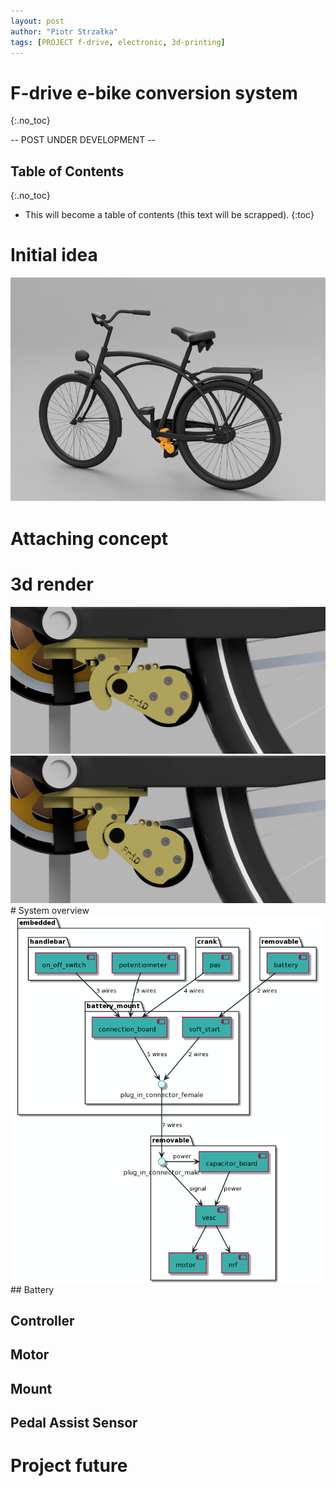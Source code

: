 ```yaml
---
layout: post
author: "Piotr Strzałka"
tags: [PROJECT f-drive, electronic, 3d-printing]
---
```

# F-drive e-bike conversion system
{:.no_toc}


-- POST UNDER DEVELOPMENT -- 
## Table of Contents
{:.no_toc}
* This will become a table of contents (this text will be scrapped).
{:toc}

# Initial idea
<img src="/assets/images/f-drive-whole.png" alt="f-drive-whole" class="center"/>

# Attaching concept

# 3d render
<img src="/assets/images/f-drive-connected.png" alt="f-drive-connected" class="center"/>

<img src="/assets/images/f-drive-disconnected.png" alt="f-drive-disconnected" class="center"/>
# System overview
<img src="/assets/uml/fdrive-system-view.png" alt="pas-signal-graph" style="width: 500px" class="center"/>
## Battery

## Controller

## Motor

## Mount

## Pedal Assist Sensor


# Project future
